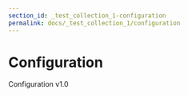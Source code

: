 ```yaml
---
section_id: _test_collection_1-configuration
permalink: docs/_test_collection_1/configuration
---
```


# Configuration

Configuration v1.0
